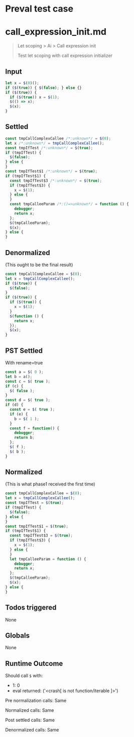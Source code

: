 # Preval test case

# call_expression_init.md

> Let scoping > Ai > Call expression init
>
> Test let scoping with call expression initializer

## Input

`````js filename=intro
let x = $(0)();
if ($(true)) { $(false); } else {}
if ($(true)) {
  if ($(true)) x = $(1);
  $(() => x);
  $(x);
}
`````


## Settled


`````js filename=intro
const tmpCallComplexCallee /*:unknown*/ = $(0);
let x /*:unknown*/ = tmpCallComplexCallee();
const tmpIfTest /*:unknown*/ = $(true);
if (tmpIfTest) {
  $(false);
} else {
}
const tmpIfTest$1 /*:unknown*/ = $(true);
if (tmpIfTest$1) {
  const tmpIfTest$3 /*:unknown*/ = $(true);
  if (tmpIfTest$3) {
    x = $(1);
  } else {
  }
  const tmpCalleeParam /*:()=>unknown*/ = function () {
    debugger;
    return x;
  };
  $(tmpCalleeParam);
  $(x);
} else {
}
`````


## Denormalized
(This ought to be the final result)

`````js filename=intro
const tmpCallComplexCallee = $(0);
let x = tmpCallComplexCallee();
if ($(true)) {
  $(false);
}
if ($(true)) {
  if ($(true)) {
    x = $(1);
  }
  $(function () {
    return x;
  });
  $(x);
}
`````


## PST Settled
With rename=true

`````js filename=intro
const a = $( 0 );
let b = a();
const c = $( true );
if (c) {
  $( false );
}
const d = $( true );
if (d) {
  const e = $( true );
  if (e) {
    b = $( 1 );
  }
  const f = function() {
    debugger;
    return b;
  };
  $( f );
  $( b );
}
`````


## Normalized
(This is what phase1 received the first time)

`````js filename=intro
const tmpCallComplexCallee = $(0);
let x = tmpCallComplexCallee();
const tmpIfTest = $(true);
if (tmpIfTest) {
  $(false);
} else {
}
const tmpIfTest$1 = $(true);
if (tmpIfTest$1) {
  const tmpIfTest$3 = $(true);
  if (tmpIfTest$3) {
    x = $(1);
  } else {
  }
  let tmpCalleeParam = function () {
    debugger;
    return x;
  };
  $(tmpCalleeParam);
  $(x);
} else {
}
`````


## Todos triggered


None


## Globals


None


## Runtime Outcome


Should call `$` with:
 - 1: 0
 - eval returned: ('<crash[ <ref> is not function/iterable ]>')

Pre normalization calls: Same

Normalized calls: Same

Post settled calls: Same

Denormalized calls: Same
